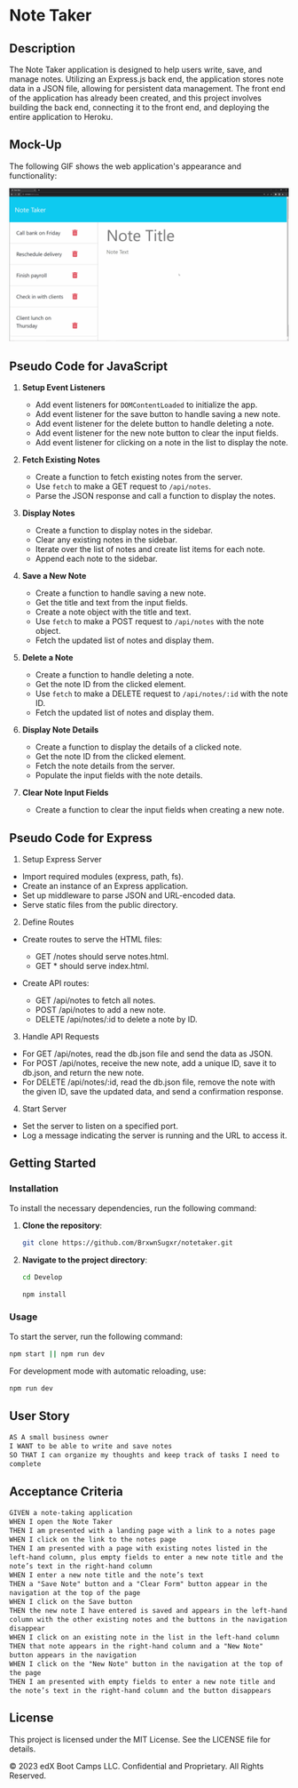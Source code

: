 # Note Taker

## Description

The Note Taker application is designed to help users write, save, and manage notes. Utilizing an Express.js back end, the application stores note data in a JSON file, allowing for persistent data management. The front end of the application has already been created, and this project involves building the back end, connecting it to the front end, and deploying the entire application to Heroku.

## Mock-Up

The following GIF shows the web application's appearance and functionality:

![Existing notes are listed in the left-hand column with empty fields on the right-hand side for the new note’s title and text.](./Assets/11-express.gif)




## Pseudo Code for JavaScript

1. **Setup Event Listeners**

   - Add event listeners for `DOMContentLoaded` to initialize the app.
   - Add event listener for the save button to handle saving a new note.
   - Add event listener for the delete button to handle deleting a note.
   - Add event listener for the new note button to clear the input fields.
   - Add event listener for clicking on a note in the list to display the note.

2. **Fetch Existing Notes**

   - Create a function to fetch existing notes from the server.
   - Use `fetch` to make a GET request to `/api/notes`.
   - Parse the JSON response and call a function to display the notes.

3. **Display Notes**

   - Create a function to display notes in the sidebar.
   - Clear any existing notes in the sidebar.
   - Iterate over the list of notes and create list items for each note.
   - Append each note to the sidebar.

4. **Save a New Note**

   - Create a function to handle saving a new note.
   - Get the title and text from the input fields.
   - Create a note object with the title and text.
   - Use `fetch` to make a POST request to `/api/notes` with the note object.
   - Fetch the updated list of notes and display them.

5. **Delete a Note**

   - Create a function to handle deleting a note.
   - Get the note ID from the clicked element.
   - Use `fetch` to make a DELETE request to `/api/notes/:id` with the note ID.
   - Fetch the updated list of notes and display them.

6. **Display Note Details**

   - Create a function to display the details of a clicked note.
   - Get the note ID from the clicked element.
   - Fetch the note details from the server.
   - Populate the input fields with the note details.

7. **Clear Note Input Fields**
   - Create a function to clear the input fields when creating a new note.

## Pseudo Code for Express

1. Setup Express Server

- Import required modules (express, path, fs).
- Create an instance of an Express application.
- Set up middleware to parse JSON and URL-encoded data.
- Serve static files from the public directory.

2. Define Routes

- Create routes to serve the HTML files:

  - GET /notes should serve notes.html.
  - GET \* should serve index.html.

- Create API routes:
  - GET /api/notes to fetch all notes.
  - POST /api/notes to add a new note.
  - DELETE /api/notes/:id to delete a note by ID.

3. Handle API Requests

- For GET /api/notes, read the db.json file and send the data as JSON.
- For POST /api/notes, receive the new note, add a unique ID, save it to db.json, and return the new note.
- For DELETE /api/notes/:id, read the db.json file, remove the note with the given ID, save the updated data, and send a confirmation response.

4. Start Server

- Set the server to listen on a specified port.
- Log a message indicating the server is running and the URL to access it.


## Getting Started

### Installation

To install the necessary dependencies, run the following command:

1. **Clone the repository**:

   ```sh
   git clone https://github.com/BrxwnSugxr/notetaker.git
   ```

2. **Navigate to the project directory**:

   ```sh
   cd Develop
   ```

   ```sh
   npm install
   ```

### Usage

To start the server, run the following command:

```sh
npm start || npm run dev
```

For development mode with automatic reloading, use:

```sh
npm run dev
```


## User Story

```
AS A small business owner
I WANT to be able to write and save notes
SO THAT I can organize my thoughts and keep track of tasks I need to complete
```

## Acceptance Criteria

```
GIVEN a note-taking application
WHEN I open the Note Taker
THEN I am presented with a landing page with a link to a notes page
WHEN I click on the link to the notes page
THEN I am presented with a page with existing notes listed in the left-hand column, plus empty fields to enter a new note title and the note’s text in the right-hand column
WHEN I enter a new note title and the note’s text
THEN a "Save Note" button and a "Clear Form" button appear in the navigation at the top of the page
WHEN I click on the Save button
THEN the new note I have entered is saved and appears in the left-hand column with the other existing notes and the buttons in the navigation disappear
WHEN I click on an existing note in the list in the left-hand column
THEN that note appears in the right-hand column and a "New Note" button appears in the navigation
WHEN I click on the "New Note" button in the navigation at the top of the page
THEN I am presented with empty fields to enter a new note title and the note’s text in the right-hand column and the button disappears

```

## License

This project is licensed under the MIT License. See the LICENSE file for details.

© 2023 edX Boot Camps LLC. Confidential and Proprietary. All Rights Reserved.

